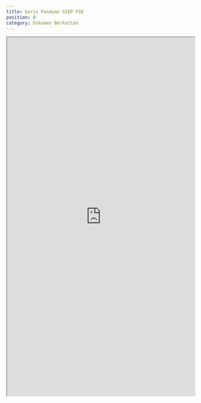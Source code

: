 ```yaml
---
title: Garis Panduan SIEP FSE
position: 8
category: Dokumen Berkaitan
---
```

<iframe src="https://drive.google.com/file/d/1aLe6J7SrVhMFJy-mYSsyn-bTJRv5OlhJ/preview" width="100%" height="960"></iframe>